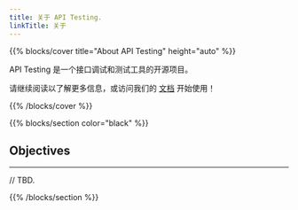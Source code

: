 ```yaml
---
title: 关于 API Testing.
linkTitle: 关于
---
```


{{% blocks/cover title="About API Testing" height="auto" %}}

API Testing 是一个接口调试和测试工具的开源项目。

请继续阅读以了解更多信息，或访问我们的 [文档](/latest/) 开始使用！

{{% /blocks/cover %}}

{{% blocks/section color="black" %}}

## Objectives

---

// TBD.

{{% /blocks/section %}}

